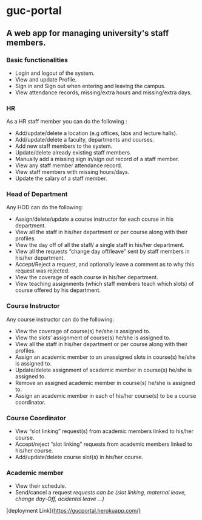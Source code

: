 # guc-portal
## A web app for managing university's staff members.

### Basic functionalities
* Login and logout of the system.
* View and update Profile.
* Sign in and Sign out when entering and leaving the campus.
* View attendance records, missing/extra hours and missing/extra days.

### HR
As a HR staff member you can do the following : 
* Add/update/delete a location (e.g offices, labs and lecture halls).
* Add/update/delete a faculty, departments and courses.
* Add new staff members to the system.
* Update/delete already existing staff members.
* Manually add a missing sign in/sign out record of a staff member.
* View any staff member attendance record.
* View staff members with missing hours/days.
* Update the salary of a staff member.

### Head of Department
Any HOD can do the following:
* Assign/delete/update a course instructor for each course in his department.
* View all the staff in his/her department or per course along with their profiles.
* View the day off of all the staff/ a single staff in his/her department.
* View all the requests “change day off/leave” sent by staff members in his/her department.
* Accept/Reject a request, and optionally leave a comment as to why this request was rejected.
* View the coverage of each course in his/her department.
* View teaching assignments (which staff members teach which slots) of course offered by
his department.

### Course Instructor
Any course instructor can do the following:
* View the coverage of course(s) he/she is assigned to.
* View the slots’ assignment of course(s) he/she is assigned to.
* View all the staff in his/her department or per course along with their profiles.
* Assign an academic member to an unassigned slots in course(s) he/she is assigned to.
* Update/delete assignment of academic member in course(s) he/she is assigned to.
* Remove an assigned academic member in course(s) he/she is assigned to.
* Assign an academic member in each of his/her course(s) to be a course coordinator.

### Course Coordinator
* View “slot linking” request(s) from academic members linked to his/her course.
* Accept/reject “slot linking” requests from academic members linked to his/her course.
* Add/update/delete course slot(s) in his/her course.

### Academic member
* View their schedule. 
* Send/cancel a request 
*requests can be (slot linking, maternal leave, change day-Off, acidental leave ...)*


[deployment Link]{https://gucportal.herokuapp.com/}
